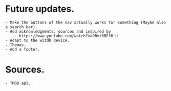 # Future updates. 
    - Make the buttons of the nav actually works for something (Maybe also a search bar).
    - Add acknowledgments, sources and inspired by 
        - https://www.youtube.com/watch?v=9Bvt6BFf6_U
    - Adapt to the witdh device. 
    - Themes. 
    - Add a footer. 


#  Sources. 
    - TMDB api. 